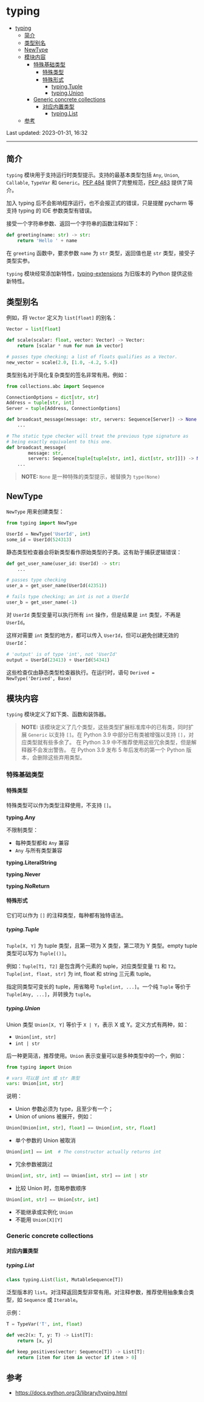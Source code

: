 # typing

- [typing](#typing)
  - [简介](#简介)
  - [类型别名](#类型别名)
  - [NewType](#newtype)
  - [模块内容](#模块内容)
    - [特殊基础类型](#特殊基础类型)
      - [特殊类型](#特殊类型)
      - [特殊形式](#特殊形式)
        - [typing.Tuple](#typingtuple)
        - [typing.Union](#typingunion)
    - [Generic concrete collections](#generic-concrete-collections)
      - [对应内置类型](#对应内置类型)
        - [typing.List](#typinglist)
  - [参考](#参考)

Last updated: 2023-01-31, 16:32
***

## 简介

`typing` 模块用于支持运行时类型提示。支持的最基本类型包括 `Any`, `Union`, `Callable`, `TypeVar` 和 `Generic`。[PEP 484](https://peps.python.org/pep-0484/) 提供了完整规范，[PEP 483](https://peps.python.org/pep-0483/) 提供了简介。

加入 typing 后不会影响程序运行，也不会报正式的错误，只是提醒 pycharm 等支持 typing 的 IDE 参数类型有错误。

接受一个字符串参数、返回一个字符串的函数注释如下：

```python
def greeting(name: str) -> str:
    return 'Hello ' + name
```

在 `greeting` 函数中，要求参数 `name` 为 `str` 类型，返回值也是 `str` 类型，接受子类型实参。

`typing` 模块经常添加新特性，[typing-extensions](https://pypi.org/project/typing-extensions/) 为旧版本的 Python 提供这些新特性。

## 类型别名

例如，将 `Vector` 定义为 `list[float]` 的别名：

```python
Vector = list[float]

def scale(scalar: float, vector: Vector) -> Vector:
    return [scalar * num for num in vector]

# passes type checking; a list of floats qualifies as a Vector.
new_vector = scale(2.0, [1.0, -4.2, 5.4])
```

类型别名对于简化复杂类型的签名非常有用。例如：

```python
from collections.abc import Sequence

ConnectionOptions = dict[str, str]
Address = tuple[str, int]
Server = tuple[Address, ConnectionOptions]

def broadcast_message(message: str, servers: Sequence[Server]) -> None:
    ...

# The static type checker will treat the previous type signature as
# being exactly equivalent to this one.
def broadcast_message(
        message: str,
        servers: Sequence[tuple[tuple[str, int], dict[str, str]]]) -> None:
    ...
```

> **NOTE:** `None` 是一种特殊的类型提示，被替换为 `type(None)`

## NewType

`NewType` 用来创建类型：

```python
from typing import NewType

UserId = NewType('UserId', int)
some_id = UserId(524313)
```

静态类型检查器会将新类型看作原始类型的子类。这有助于捕获逻辑错误：

```python
def get_user_name(user_id: UserId) -> str:
    ...

# passes type checking
user_a = get_user_name(UserId(42351))

# fails type checking; an int is not a UserId
user_b = get_user_name(-1)
```

对 `UserId` 类型变量可以执行所有 `int` 操作，但是结果是 `int` 类型，不再是 `UserId`。

这样对需要 `int` 类型的地方，都可以传入 `UserId`，但可以避免创建无效的 `UserId`：

```python
# 'output' is of type 'int', not 'UserId'
output = UserId(23413) + UserId(54341)
```

这些检查仅由静态类型检查器执行。在运行时，语句 `Derived = NewType('Derived', Base)` 

## 模块内容

`typing` 模块定义了如下类、函数和装饰器。

> **NOTE:** 该模块定义了几个类型，这些类型扩展标准库中的已有类，同时扩展 `Generic` 以支持 `[]`。在 Python 3.9 中部分已有类被增强以支持 `[]`，对应类型就有些多余了。
> 在 Python 3.9 中不推荐使用这些冗余类型，但是解释器不会发出警告。
> 在 Python 3.9 发布 5 年后发布的第一个 Python 版本，会删除这些弃用类型。

### 特殊基础类型

#### 特殊类型

特殊类型可以作为类型注释使用，不支持 `[]`。

**typing.Any**

不限制类型：

- 每种类型都和 `Any` 兼容
- `Any` 与所有类型兼容

**typing.LiteralString**

**typing.Never**

**typing.NoReturn**

#### 特殊形式

它们可以作为 `[]` 的注释类型，每种都有独特语法。

##### typing.Tuple

`Tuple[X, Y]` 为 tuple 类型，且第一项为 X 类型，第二项为 Y 类型。empty tuple 类型可以写为 `Tuple[()]`。

例如：`Tuple[T1, T2]` 是包含两个元素的 tuple，对应类型变量 `T1` 和 `T2`。`Tuple[int, float, str]` 为 int, float 和 string 三元素 tuple。

指定同类型可变长的 tuple，用省略号 `Tuple[int, ...]`。一个纯 `Tuple` 等价于 `Tuple[Any, ...]`，并转换为 `tuple`。

##### typing.Union

Union 类型 `Union[X, Y]` 等价于 `X | Y`，表示 X 或 Y。定义方式有两种，如：

- `Union[int, str]`
- `int | str`

后一种更简洁，推荐使用。`Union` 表示变量可以是多种类型中的一个，例如：

```python
from typing import Union

# vars 可以是 int 或 str 类型
vars: Union[int, str]
```

说明：

- Union 参数必须为 type，且至少有一个；
- Union of unions 被展开，例如：

```python
Union[Union[int, str], float] == Union[int, str, float]
```

- 单个参数的 Union 被取消

```python
Union[int] == int  # The constructor actually returns int
```

- 冗余参数被跳过

```python
Union[int, str, int] == Union[int, str] == int | str
```

- 比较 Union 时，忽略参数顺序

```python
Union[int, str] == Union[str, int]
```

- 不能继承或实例化 `Union`
- 不能用 `Union[X][Y]`

### Generic concrete collections

#### 对应内置类型

##### typing.List

```python
class typing.List(list, MutableSequence[T])
```

泛型版本的 `list`。对注释返回类型非常有用。对注释参数，推荐使用抽象集合类型，如 `Sequence` 或 `Iterable`。

示例：

```python
T = TypeVar('T', int, float)

def vec2(x: T, y: T) -> List[T]:
    return [x, y]

def keep_positives(vector: Sequence[T]) -> List[T]:
    return [item for item in vector if item > 0]
```

## 参考

- https://docs.python.org/3/library/typing.html